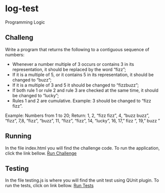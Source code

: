 # log-test
Programming Logic
## Challeng
Write a program that returns the following to a contiguous sequence of numbers:

- Whenever a number multiple of 3 occurs or contains 3 in its representation, it should be replaced by the word “fizz”;
- If it is a multiple of 5, or it contains 5 in its representation, it should be changed to “buzz”;
- If it is a multiple of 3 and 5 it should be changed to “fizzbuzz”;
- If both rule 1 or rule 2 and rule 3 are checked at the same time, it should be changed to “lucky”;
- Rules 1 and 2 are cumulative. Example: 3 should be changed to “fizz fizz”.

Example: Numbers from 1 to 20; Return:
1, 2, “fizz fizz”, 4, “buzz buzz”, “fizz”, 7,8, “fizz”, “buzz”, 11, “fizz”, “fizz”, 14, “lucky”, 16, 17,” fizz “, 19,” buzz ”

## Running

In the file index.html you will find the challenge code. To run the application, click the link bellow. 
[Run Challenge](https://raquelroldo.github.io/log-test/index.html)


## Testing

In the file testing.js is where you will find the unit test using QUnit plugin. To run the tests, click on link bellow. 
[Run Tests](https://raquelroldo.github.io/log-test/testing.html)
